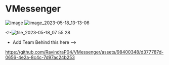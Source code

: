 # VMessenger

![image](https://user-images.githubusercontent.com/98400348/235220123-108ec9cb-8128-40b7-9a74-122acb6245c4.png)
![image_2023-05-18_13-13-06](https://github.com/RavindraP04/VMessenger/assets/102026258/d21c1f6e-0999-4d66-986c-bc982b18d73f)

<!-![file_2023-05-18_07 55 28](https://github.com/kvishalrj/VMessenger/assets/89741711/ffb73652-533b-41e2-95c9-62fd1a16e333)
- Add Team Behind this here  -->


https://github.com/RavindraP04/VMessenger/assets/98400348/d377787d-0656-4e2a-8c4c-7d97ac24b253

